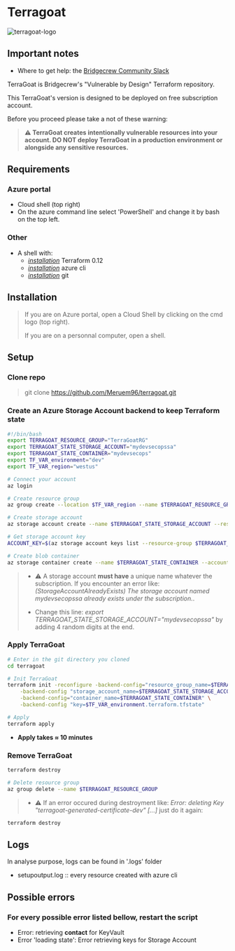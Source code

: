 # Terragoat

![terragoat-logo](https://user-images.githubusercontent.com/61518622/110116638-0ff37500-7db8-11eb-94f6-8e7151f0112a.png)

## Important notes

* Where to get help: the [Bridgecrew Community Slack](https://slack.bridgecrew.io/?utm_source=github&utm_medium=organic_oss&utm_campaign=terragoat) </br>

TerraGoat is Bridgecrew's "Vulnerable by Design" Terraform repository.</br>

This TerraGoat's version is designed to be deployed on free subscription account.

Before you proceed please take a not of these warning: </br>

>**⚠️ TerraGoat creates intentionally vulnerable resources into your account. DO NOT deploy TerraGoat in a production environment or alongside any sensitive resources.**

## Requirements

### **Azure portal**</br>

* Cloud shell (top right)
* On the azure command line select 'PowerShell' and change it by bash on the top left.

### **Other**

* A shell with:</br>
  * [_installation_](https://learn.hashicorp.com/tutorials/terraform/install-cli) Terraform 0.12
  * [_installation_](https://docs.microsoft.com/fr-fr/cli/azure/install-azure-cli) azure cli
  * [_installation_](https://git-scm.com/book/fr/v2/D%C3%A9marrage-rapide-Installation-de-Git) git

## Installation

>If you are on Azure portal, open a Cloud Shell by clicking on the cmd logo (top right).
>
>If you are on a personnal computer, open a shell.

## Setup

### Clone repo

>git clone <https://github.com/Meruem96/terragoat.git>

### Create an Azure Storage Account backend to keep Terraform state

```bash
#!/bin/bash
export TERRAGOAT_RESOURCE_GROUP="TerraGoatRG"
export TERRAGOAT_STATE_STORAGE_ACCOUNT="mydevsecopssa"
export TERRAGOAT_STATE_CONTAINER="mydevsecops"
export TF_VAR_environment="dev"
export TF_VAR_region="westus"

# Connect your account
az login

# Create resource group
az group create --location $TF_VAR_region --name $TERRAGOAT_RESOURCE_GROUP

# Create storage account
az storage account create --name $TERRAGOAT_STATE_STORAGE_ACCOUNT --resource-group $TERRAGOAT_RESOURCE_GROUP --location $TF_VAR_region --sku Standard_LRS --kind StorageV2 --https-only true --encryption-services blob

# Get storage account key
ACCOUNT_KEY=$(az storage account keys list --resource-group $TERRAGOAT_RESOURCE_GROUP --account-name $TERRAGOAT_STATE_STORAGE_ACCOUNT --query [0].value -o tsv)

# Create blob container
az storage container create --name $TERRAGOAT_STATE_CONTAINER --account-name $TERRAGOAT_STATE_STORAGE_ACCOUNT --account-key $ACCOUNT_KEY
```

>* ⚠️ A storage account **must have** a unique name whatever the subscription. If you encounter an error like: _(StorageAccountAlreadyExists) The storage account named mydevsecopssa already exists under the subscription._.
>
>* Change this line: _export TERRAGOAT_STATE_STORAGE_ACCOUNT="mydevsecopssa"_ by adding 4 random digits at the end.

### Apply TerraGoat

```bash
# Enter in the git directory you cloned
cd terragoat

# Init TerraGoat
terraform init -reconfigure -backend-config="resource_group_name=$TERRAGOAT_RESOURCE_GROUP" \
    -backend-config "storage_account_name=$TERRAGOAT_STATE_STORAGE_ACCOUNT" \
    -backend-config="container_name=$TERRAGOAT_STATE_CONTAINER" \
    -backend-config "key=$TF_VAR_environment.terraform.tfstate"

# Apply
terraform apply
```

* **Apply takes ≈ 10 minutes**

### Remove TerraGoat

```bash
terraform destroy

# Delete resource group
az group delete --name $TERRAGOAT_RESOURCE_GROUP
```

>* ⚠️ If an error occured during destroyment like: _Error: deleting Key "terragoat-generated-certificate-dev" [...]_ just do it again:

```bash
terraform destroy
```

## Logs

In analyse purpose, logs can be found in '.logs' folder

* setupoutput.log :: every resource created with azure cli

## Possible errors

### For every possible error listed bellow, restart the script

* Error: retrieving **contact** for KeyVault
* Error 'loading state': Error retrieving keys for Storage Account
